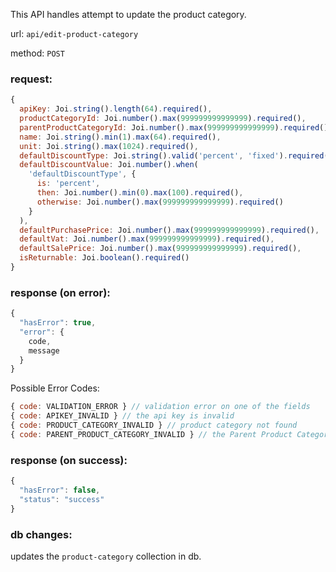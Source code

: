 This API handles attempt to update the product category.

url: `api/edit-product-category`

method: `POST`

### request: 
```js
{
  apiKey: Joi.string().length(64).required(),
  productCategoryId: Joi.number().max(999999999999999).required(),
  parentProductCategoryId: Joi.number().max(999999999999999).required(),
  name: Joi.string().min(1).max(64).required(),
  unit: Joi.string().max(1024).required(),
  defaultDiscountType: Joi.string().valid('percent', 'fixed').required(),
  defaultDiscountValue: Joi.number().when(
    'defaultDiscountType', { 
      is: 'percent', 
      then: Joi.number().min(0).max(100).required(), 
      otherwise: Joi.number().max(999999999999999).required() 
    }
  ),
  defaultPurchasePrice: Joi.number().max(999999999999999).required(),
  defaultVat: Joi.number().max(999999999999999).required(),
  defaultSalePrice: Joi.number().max(999999999999999).required(),
  isReturnable: Joi.boolean().required()
}
```

### response (on error):
```js
{
  "hasError": true,
  "error": {
    code,
    message
  }
}
```

Possible Error Codes:
```js
{ code: VALIDATION_ERROR } // validation error on one of the fields
{ code: APIKEY_INVALID } // the api key is invalid
{ code: PRODUCT_CATEGORY_INVALID } // product category not found
{ code: PARENT_PRODUCT_CATEGORY_INVALID } // the Parent Product Category is invalid
```

### response (on success):
```js
{
  "hasError": false,
  "status": "success"
}
```

### db changes:
updates the `product-category` collection in db.